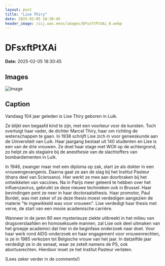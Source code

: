 ```yaml
---
layout: post
title: "Lise Thiry"
date: 2025-02-05 18:30:45
header_image: /zij.was.eens/images/DFsxftPtXAi_0.webp
---
```


# DFsxftPtXAi

**Date:** 2025-02-05 18:30:45

## Images

![Image](/zij.was.eens/images/DFsxftPtXAi_0.webp)

## Caption

Vandaag 104 jaar geleden is Lise Thiry geboren in Luik. 

Ze blijkt een begaafd kind te zijn, met een voorkeur voor de kunsten. Toch overtuigt haar vader, de dichter Marcel Thiry, haar om richting de wetenschappen te gaan. In 1938 schrijft Lise zich in voor geneeskunde aan de Universiteit van Luik. Haar jaargang bestaat uit 140 studenten en Lise is een van de drie vrouwen. Ze doet haar stage met WOII op de achtergrond, zo helpt ze als stagiaire bij de anesthesie van de slachtoffers van bombardementen in Luik. 

In 1946, zwanger maar met een diploma op zak, start ze als dokter in een vrouwengevangenis. Daarna gaat ze aan de slag bij het Institut Pasteur (thans deel van Sciensano). Hier werkt ze mee aan doorbraken bij het ontwikkelen van vaccines. Na in Parijs meer geleerd te hebben over het influenzavirus, gebruikt ze deze nieuwe technieken ook in Brussel. Haar bevindingen pent ze neer in haar doctoraatsthesis. Haar promotor, Paul Bordet, was niet zeker of ze deze thesis moest verdedigen aangezien de materie "te ingewikkeld was voor vrouwen". Lise verdedigt haar thesis met verve, de start van een mooie academische carrière. 

Wanneer in de jaren 80 een mysterieuze ziekte uitbreekt in het milieu van drugsverslaafden en homoseksuele mannen, zal Lise ook deel uitmaken van het groepje academici dat hier in de beginfase onderzoek naar doet. Voor haar werk rond AIDS-onderzoek en haar engagement voor vrouwenrechten, is ze in 1985 verkozen tot Belgische vrouw van het jaar. In datzelfde jaar verdedigt ze in de senaat, waar ze zetelt namens de PS, ook abortusrechten. Hierdoor moet ze het Institut Pasteur verlaten. 

(Lees zeker verder in de comments!)

